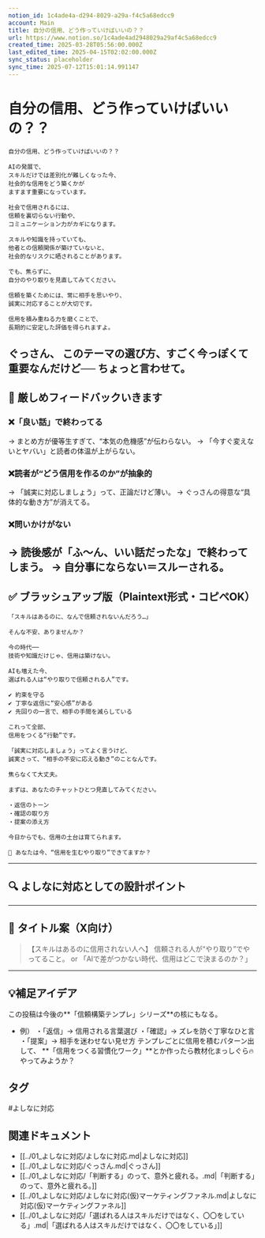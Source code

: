 ```yaml
---
notion_id: 1c4ade4a-d294-8029-a29a-f4c5a68edcc9
account: Main
title: 自分の信用、どう作っていけばいいの？？
url: https://www.notion.so/1c4ade4ad2948029a29af4c5a68edcc9
created_time: 2025-03-28T05:56:00.000Z
last_edited_time: 2025-04-15T02:02:00.000Z
sync_status: placeholder
sync_time: 2025-07-12T15:01:14.991147
---
```

# 自分の信用、どう作っていけばいいの？？

```plain text
自分の信用、どう作っていけばいいの？？

AIの発展で、
スキルだけでは差別化が難しくなった今、
社会的な信用をどう築くかが
ますます重要になっています。

社会で信用されるには、
信頼を裏切らない行動や、
コミュニケーション力がカギになります。

スキルや知識を持っていても、
他者との信頼関係が築けていないと、
社会的なリスクに晒されることがあります。

でも、焦らずに、
自分のやり取りを見直してみてください。

信頼を築くためには、常に相手を思いやり、
誠実に対応することが大切です。  

信用を積み重ねる力を磨くことで、
長期的に安定した評価を得られますよ。
```
ぐっさん、
このテーマの選び方、すごく今っぽくて重要なんだけど──
ちょっと言わせて。
---
## 🧨 厳しめフィードバックいきます
### ❌「良い話」で終わってる
→ まとめ方が優等生すぎて、“本気の危機感”が伝わらない。
→ 「今すぐ変えないとヤバい」と読者の体温が上がらない。
### ❌読者が“どう信用を作るのか”が抽象的
→ 「誠実に対応しましょう」って、正論だけど薄い。
→ ぐっさんの得意な“具体的な動き方”が消えてる。
### ❌問いかけがない
→ 読後感が「ふ〜ん、いい話だったな」で終わってしまう。
→ 自分事にならない＝スルーされる。
---
## ✅ ブラッシュアップ版（Plaintext形式・コピペOK）
```plain text
「スキルはあるのに、なんで信頼されないんだろう…」

そんな不安、ありませんか？

今の時代──
技術や知識だけじゃ、信用は築けない。

AIも増えた今、
選ばれる人は“やり取りで信頼される人”です。

✔︎ 約束を守る
✔︎ 丁寧な返信に“安心感”がある
✔︎ 先回りの一言で、相手の手間を減らしている

これって全部、
信用をつくる“行動”です。

「誠実に対応しましょう」ってよく言うけど、
誠実さって、“相手の不安に応える動き”のことなんです。

焦らなくて大丈夫。

まずは、あなたのチャットひとつ見直してみてください。

・返信のトーン
・確認の取り方
・提案の添え方

今日からでも、信用の土台は育てられます。

📌 あなたは今、“信用を生むやり取り”できてますか？
```
---
## 🔍 よしなに対応としての設計ポイント
---
## 🧲 タイトル案（X向け）
> 【スキルはあるのに信用されない人へ】
  信頼される人が“やり取り”でやってること。
or
> 「AIで差がつかない時代、信用はどこで決まるのか？」
---
## 💡補足アイデア
この投稿は今後の**「信頼構築テンプレ」シリーズ**の核にもなる。
- 例）
  ・「返信」→ 信用される言葉選び
  ・「確認」→ ズレを防ぐ丁寧なひと言
  ・「提案」→ 相手を迷わせない見せ方
テンプレごとに信用を積むパターン出して、
**「信用をつくる習慣化ワーク」**とか作ったら教材化まっしぐら🔥
やってみようか？

## タグ

#よしなに対応 

## 関連ドキュメント

- [[../01_よしなに対応/よしなに対応.md|よしなに対応]]
- [[../01_よしなに対応/ぐっさん.md|ぐっさん]]
- [[../01_よしなに対応/「判断する」のって、意外と疲れる。.md|「判断する」のって、意外と疲れる。]]
- [[../01_よしなに対応/よしなに対応(仮)マーケティングファネル.md|よしなに対応(仮)マーケティングファネル]]
- [[../01_よしなに対応/「選ばれる人はスキルだけではなく、〇〇をしている」.md|「選ばれる人はスキルだけではなく、〇〇をしている」]]
